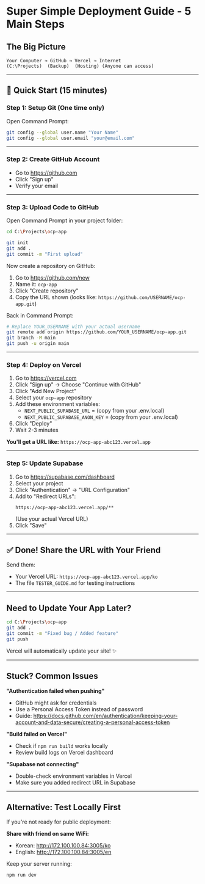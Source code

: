 # Super Simple Deployment Guide - 5 Main Steps

## The Big Picture

```
Your Computer → GitHub → Vercel → Internet
(C:\Projects)  (Backup)  (Hosting) (Anyone can access)
```

---

## 🎯 Quick Start (15 minutes)

### Step 1: Setup Git (One time only)
Open Command Prompt:
```bash
git config --global user.name "Your Name"
git config --global user.email "your@email.com"
```

---

### Step 2: Create GitHub Account
- Go to https://github.com
- Click "Sign up"
- Verify your email

---

### Step 3: Upload Code to GitHub

Open Command Prompt in your project folder:

```bash
cd C:\Projects\ocp-app

git init
git add .
git commit -m "First upload"
```

Now create a repository on GitHub:
1. Go to https://github.com/new
2. Name it: `ocp-app`
3. Click "Create repository"
4. Copy the URL shown (looks like: `https://github.com/USERNAME/ocp-app.git`)

Back in Command Prompt:
```bash
# Replace YOUR_USERNAME with your actual username
git remote add origin https://github.com/YOUR_USERNAME/ocp-app.git
git branch -M main
git push -u origin main
```

---

### Step 4: Deploy on Vercel

1. Go to https://vercel.com
2. Click "Sign up" → Choose "Continue with GitHub"
3. Click "Add New Project"
4. Select your `ocp-app` repository
5. Add these environment variables:
   - `NEXT_PUBLIC_SUPABASE_URL` = (copy from your .env.local)
   - `NEXT_PUBLIC_SUPABASE_ANON_KEY` = (copy from your .env.local)
6. Click "Deploy"
7. Wait 2-3 minutes

**You'll get a URL like:** `https://ocp-app-abc123.vercel.app`

---

### Step 5: Update Supabase

1. Go to https://supabase.com/dashboard
2. Select your project
3. Click "Authentication" → "URL Configuration"
4. Add to "Redirect URLs":
   ```
   https://ocp-app-abc123.vercel.app/**
   ```
   (Use your actual Vercel URL)
5. Click "Save"

---

## ✅ Done! Share the URL with Your Friend

Send them:
- Your Vercel URL: `https://ocp-app-abc123.vercel.app/ko`
- The file `TESTER_GUIDE.md` for testing instructions

---

## Need to Update Your App Later?

```bash
cd C:\Projects\ocp-app
git add .
git commit -m "Fixed bug / Added feature"
git push
```

Vercel will automatically update your site! ✨

---

## Stuck? Common Issues

**"Authentication failed when pushing"**
- GitHub might ask for credentials
- Use a Personal Access Token instead of password
- Guide: https://docs.github.com/en/authentication/keeping-your-account-and-data-secure/creating-a-personal-access-token

**"Build failed on Vercel"**
- Check if `npm run build` works locally
- Review build logs on Vercel dashboard

**"Supabase not connecting"**
- Double-check environment variables in Vercel
- Make sure you added redirect URL in Supabase

---

## Alternative: Test Locally First

If you're not ready for public deployment:

**Share with friend on same WiFi:**
- Korean: http://172.100.100.84:3005/ko
- English: http://172.100.100.84:3005/en

Keep your server running:
```bash
npm run dev
```
